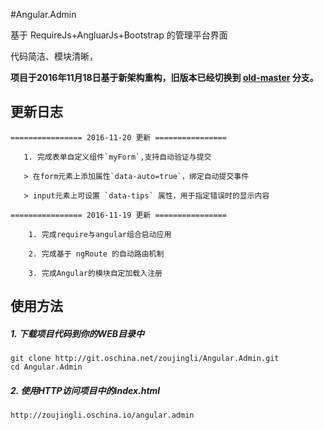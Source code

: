 #Angular.Admin

基于 RequireJs+AngluarJs+Bootstrap 的管理平台界面

代码简洁、模块清晰，


**项目于2016年11月18日基于新架构重构，旧版本已经切换到 [old-master](https://git.oschina.net/zoujingli/Angular.Admin/tree/old-master/) 分支。**

更新日志
--
   
    ================ 2016-11-20 更新 ================
   
       1. 完成表单自定义组件`myForm`,支持自动验证与提交
       
       > 在form元素上添加属性`data-auto=true`，绑定自动提交事件
       
       > input元素上可设置 `data-tips` 属性，用于指定错误时的显示内容
   
    ================ 2016-11-19 更新 ================

        1. 完成require与angular组合启动应用

        2. 完成基于 ngRoute 的自动路由机制

        3. 完成Angular的模块自定加载入注册
   

使用方法
--
##### 1. 下载项目代码到你的WEB目录中
```shell
git clone http://git.oschina.net/zoujingli/Angular.Admin.git
cd Angular.Admin
```

##### 2. 使用HTTP访问项目中的index.html
```link
http://zoujingli.oschina.io/angular.admin
```